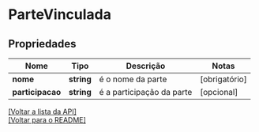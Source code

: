 # ParteVinculada

## Propriedades
Nome | Tipo | Descrição | Notas
------------ | ------------- | ------------- | -------------
**nome** | **string** | é o nome da parte | [obrigatório] 
**participacao** | **string** | é a participação da parte | [opcional] 

[[Voltar a lista da API]](../../README.md#Documentação-para-os-Endpoints-da-API)    
[[Voltar para o README]](../../README.md#Intima.ai---SDK-NodeJS)
